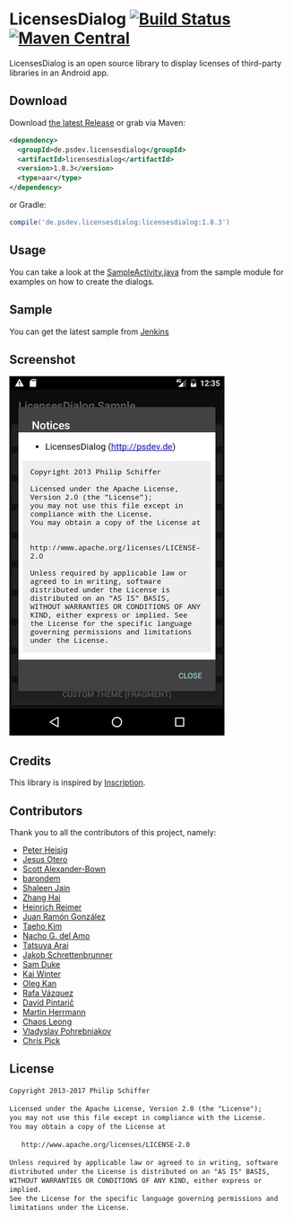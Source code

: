 LicensesDialog  [![Build Status](https://ci.psdev.de/job/PSDevLicensesDialog/badge/icon)](https://ci.psdev.de/job/PSDevLicensesDialog/) [![Maven Central](https://maven-badges.herokuapp.com/maven-central/de.psdev.licensesdialog/licensesdialog/badge.svg)](https://maven-badges.herokuapp.com/maven-central/de.psdev.licensesdialog/licensesdialog)
==============

LicensesDialog is an open source library to display licenses of third-party libraries in an Android app.


Download
--------

Download [the latest Release][1] or grab via Maven:

```xml
<dependency>
  <groupId>de.psdev.licensesdialog</groupId>
  <artifactId>licensesdialog</artifactId>
  <version>1.8.3</version>
  <type>aar</type>
</dependency>
```  
or Gradle:
```groovy
compile('de.psdev.licensesdialog:licensesdialog:1.8.3')
```

Usage
-----

You can take a look at the [SampleActivity.java](sample/src/main/java/de/psdev/licensesdialog/sample/SampleActivity.java) 
from the sample module for examples on how to create the dialogs. 

Sample
------

You can get the latest sample from [Jenkins][3]

Screenshot
----------

![Screenshot](screenshot.png)

Credits
-------

This library is inspired by [Inscription][2].

Contributors
------------

Thank you to all the contributors of this project, namely:

- [Peter Heisig](https://github.com/PSDev/LicensesDialog/commits?author=phdd)
- [Jesus Otero](https://github.com/PSDev/LicensesDialog/commits?author=TheWizKid95)
- [Scott Alexander-Bown](https://github.com/PSDev/LicensesDialog/commits?author=scottyab)
- [barondem](https://github.com/PSDev/LicensesDialog/commits?author=barondem)
- [Shaleen Jain](https://github.com/PSDev/LicensesDialog/commits?author=Shalzz)
- [Zhang Hai](https://github.com/PSDev/LicensesDialog/commits?author=DreaminginCodeZH)
- [Heinrich Reimer](https://github.com/PSDev/LicensesDialog/commits?author=HeinrichReimer)
- [Juan Ramón González](https://github.com/PSDev/LicensesDialog/commits?author=jrgonzalezg)
- [Taeho Kim](https://github.com/PSDev/LicensesDialog/commits?author=kunny)
- [Nacho G. del Amo](https://github.com/PSDev/LicensesDialog/commits?author=ngdelamo)
- [Tatsuya Arai](https://github.com/PSDev/LicensesDialog/commits?author=cutmail)
- [Jakob Schrettenbrunner](https://github.com/PSDev/LicensesDialog/commits?author=schr3j)
- [Sam Duke](https://github.com/PSDev/LicensesDialog/commits?author=samskiter)
- [Kai Winter](https://github.com/PSDev/LicensesDialog/commits?author=kaiwinter)
- [Oleg Kan](https://github.com/PSDev/LicensesDialog/commits?author=simplaapliko)
- [Rafa Vázquez](https://github.com/PSDev/LicensesDialog/commits?author=Sloy)
- [David Pintarič](https://github.com/PSDev/LicensesDialog/commits?author=dpint)
- [Martin Herrmann](https://github.com/PSDev/LicensesDialog/commits?author=st0rmi)
- [Chaos Leong](https://github.com/PSDev/LicensesDialog/commits?author=ChaosLeong)
- [Vladyslav Pohrebniakov](https://github.com/PSDev/LicensesDialog/commits?author=personaljesusua)
- [Chris Pick](https://github.com/PSDev/LicensesDialog/commits?author=chrispix99)

License
-------

    Copyright 2013-2017 Philip Schiffer

    Licensed under the Apache License, Version 2.0 (the "License");
    you may not use this file except in compliance with the License.
    You may obtain a copy of the License at

       http://www.apache.org/licenses/LICENSE-2.0

    Unless required by applicable law or agreed to in writing, software
    distributed under the License is distributed on an "AS IS" BASIS,
    WITHOUT WARRANTIES OR CONDITIONS OF ANY KIND, either express or implied.
    See the License for the specific language governing permissions and
    limitations under the License.

[1]: https://github.com/PSDev/LicensesDialog/releases
[2]: https://github.com/MartinvanZ/Inscription
[3]: https://ci.psdev.de/job/PSDevLicensesDialog/lastSuccessfulBuild/artifact/sample/target/
